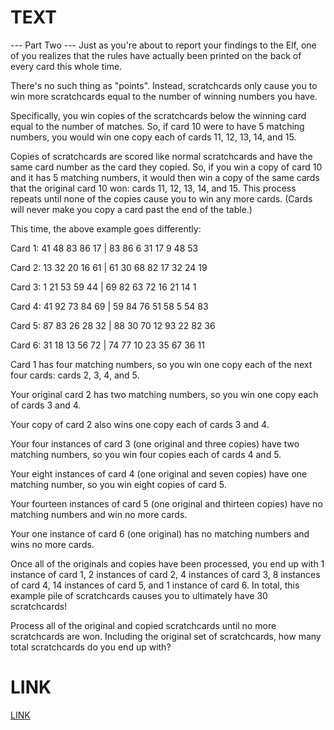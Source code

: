
# TEXT
--- Part Two ---
Just as you're about to report your findings to the Elf, one of you realizes that the rules have actually been printed on the back of every card this whole time.

There's no such thing as "points". Instead, scratchcards only cause you to win more scratchcards equal to the number of winning numbers you have.

Specifically, you win copies of the scratchcards below the winning card equal to the number of matches. So, if card 10 were to have 5 matching numbers, you would win one copy each of cards 11, 12, 13, 14, and 15.

Copies of scratchcards are scored like normal scratchcards and have the same card number as the card they copied. So, if you win a copy of card 10 and it has 5 matching numbers, it would then win a copy of the same cards that the original card 10 won: cards 11, 12, 13, 14, and 15. This process repeats until none of the copies cause you to win any more cards. (Cards will never make you copy a card past the end of the table.)

This time, the above example goes differently:

Card 1: 41 48 83 86 17 | 83 86  6 31 17  9 48 53

Card 2: 13 32 20 16 61 | 61 30 68 82 17 32 24 19

Card 3:  1 21 53 59 44 | 69 82 63 72 16 21 14  1

Card 4: 41 92 73 84 69 | 59 84 76 51 58  5 54 83

Card 5: 87 83 26 28 32 | 88 30 70 12 93 22 82 36

Card 6: 31 18 13 56 72 | 74 77 10 23 35 67 36 11

Card 1 has four matching numbers, so you win one copy each of the next four cards: cards 2, 3, 4, and 5.

Your original card 2 has two matching numbers, so you win one copy each of cards 3 and 4.

Your copy of card 2 also wins one copy each of cards 3 and 4.

Your four instances of card 3 (one original and three copies) have two matching numbers, so you win four copies each of cards 4 and 5.

Your eight instances of card 4 (one original and seven copies) have one matching number, so you win eight copies of card 5.

Your fourteen instances of card 5 (one original and thirteen copies) have no matching numbers and win no more cards.

Your one instance of card 6 (one original) has no matching numbers and wins no more cards.

Once all of the originals and copies have been processed, you end up with 1 instance of card 1, 2 instances of card 2, 4 instances of card 3, 8 instances of card 4, 14 instances of card 5, and 1 instance of card 6. In total, this example pile of scratchcards causes you to ultimately have 30 scratchcards!

Process all of the original and copied scratchcards until no more scratchcards are won. Including the original set of scratchcards, how many total scratchcards do you end up with?

# LINK
[LINK](https://adventofcode.com/2023/day/2)

